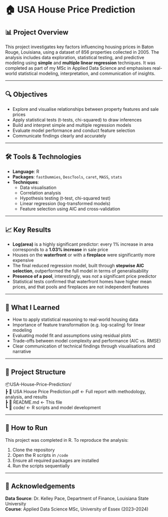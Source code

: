 # 🏠 USA House Price Prediction

## 📊 Project Overview

This project investigates key factors influencing housing prices in Baton Rouge, Louisiana, using a dataset of 856 properties collected in 2005. The analysis includes data exploration, statistical testing, and predictive modeling using **simple** and **multiple linear regression** techniques. It was completed as part of my MSc in Applied Data Science and emphasises real-world statistical modeling, interpretation, and communication of insights.

---

## 🔍 Objectives

- Explore and visualise relationships between property features and sale prices  
- Apply statistical tests (t-tests, chi-squared) to draw inferences  
- Build and interpret simple and multiple regression models  
- Evaluate model performance and conduct feature selection  
- Communicate findings clearly and accurately  

---

## 🛠️ Tools & Technologies

- **Language**: R  
- **Packages**: `fastDummies`, `DescTools`, `caret`, `MASS`, `stats`  
- **Techniques**:  
  - Data visualisation  
  - Correlation analysis  
  - Hypothesis testing (t-test, chi-squared test)  
  - Linear regression (log-transformed models)  
  - Feature selection using AIC and cross-validation  

---

## 📈 Key Results

- **Log(area)** is a highly significant predictor: every 1% increase in area corresponds to a **1.03% increase** in sale price  
- Houses on the **waterfront** or with a **fireplace** were significantly more expensive  
- The final reduced regression model, built through **stepwise AIC selection**, outperformed the full model in terms of generalisability  
- **Presence of a pool**, interestingly, was *not* a significant price predictor  
- Statistical tests confirmed that waterfront homes have higher mean prices, and that pools and fireplaces are not independent features  

---

## 🧠 What I Learned

- How to apply statistical reasoning to real-world housing data  
- Importance of feature transformation (e.g. log-scaling) for linear modeling  
- Evaluating model fit and assumptions using residual plots  
- Trade-offs between model complexity and performance (AIC vs. RMSE)  
- Clear communication of technical findings through visualisations and narrative  

---

## 📁 Project Structure

📦USA-House-Price-Prediction/  
 ┣ 📄 USA House Price Prediction.pdf      ← Full report with methodology, analysis, and results  
 ┣ 📄 README.md             ← This file  
 ┗ 📁 code/                 ← R scripts and model development  


---

## 📌 How to Run

This project was completed in R. To reproduce the analysis:

1. Clone the repository  
2. Open the R scripts in `/code`  
3. Ensure all required packages are installed  
4. Run the scripts sequentially  

---

## 🤝 Acknowledgements

**Data Source**: Dr. Kelley Pace, Department of Finance, Louisiana State University  
**Course**: Applied Data Science MSc, University of Essex (2023–2024)
